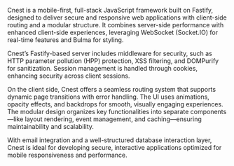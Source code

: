 Cnest is a mobile-first, full-stack JavaScript framework built on Fastify, designed to deliver secure and responsive web applications with client-side routing and a modular structure. It combines server-side performance with enhanced client-side experiences, leveraging WebSocket (Socket.IO) for real-time features and Bulma for styling.

Cnest’s Fastify-based server includes middleware for security, such as HTTP parameter pollution (HPP) protection, XSS filtering, and DOMPurify for sanitization. Session management is handled through cookies, enhancing security across client sessions.

On the client side, Cnest offers a seamless routing system that supports dynamic page transitions with error handling. The UI uses animations, opacity effects, and backdrops for smooth, visually engaging experiences. The modular design organizes key functionalities into separate components—like layout rendering, event management, and caching—ensuring maintainability and scalability. 

With email integration and a well-structured database interaction layer, Cnest is ideal for developing secure, interactive applications optimized for mobile responsiveness and performance.